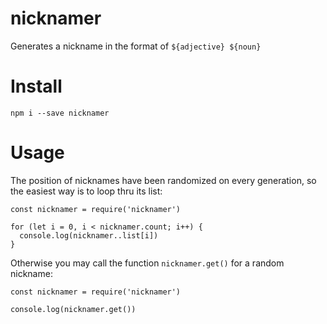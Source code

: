# nicknamer
Generates a nickname in the format of `${adjective} ${noun}`

# Install

```
npm i --save nicknamer
```

# Usage

The position of nicknames have been randomized on every generation, so the easiest way is to loop thru its list:

```
const nicknamer = require('nicknamer')

for (let i = 0, i < nicknamer.count; i++) {
  console.log(nicknamer..list[i])
}
```

Otherwise you may call the function `nicknamer.get()` for a random nickname:

```
const nicknamer = require('nicknamer')

console.log(nicknamer.get())
```
